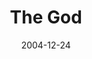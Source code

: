 ---
layout: music 
title: "The God"
series: "Christmas Stories"
date: 2004-12-24 
description: "Most of us know the basics of the story. Baby in a manger, the angels, the star, the elf who wants to be a dentist (OK, maybe some of us could use a refresher). But what we don’t often think about is that it wasn’t just one story. There were several very "
audio: "http://www.crossroads.net/audio/2004/2004_11_Xmas/Xmas_Stories_04_12-24-04_The_God.mp3"
audio-duration: "30:52"
src: "http://www.crossroads.net/players/media/mediumHz/bigscreen.xmasstories.jpg"
---